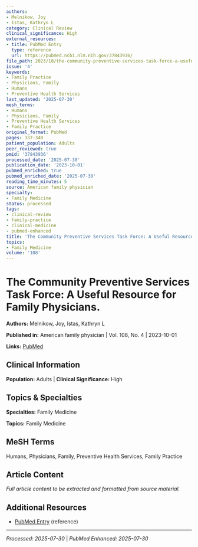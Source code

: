 ```yaml
---
authors:
- Melnikow, Joy
- Istas, Kathryn L
category: Clinical Review
clinical_significance: High
external_resources:
- title: PubMed Entry
  type: reference
  url: https://pubmed.ncbi.nlm.nih.gov/37843936/
file_path: 2023/10/the-community-preventive-services-task-force-a-useful-resour.md
issue: '4'
keywords:
- Family Practice
- Physicians, Family
- Humans
- Preventive Health Services
last_updated: '2025-07-30'
mesh_terms:
- Humans
- Physicians, Family
- Preventive Health Services
- Family Practice
original_format: PubMed
pages: 337-340
patient_population: Adults
peer_reviewed: true
pmid: '37843936'
processed_date: '2025-07-30'
publication_date: '2023-10-01'
pubmed_enriched: true
pubmed_enriched_date: '2025-07-30'
reading_time_minutes: 5
source: American family physician
specialty:
- Family Medicine
status: processed
tags:
- clinical-review
- family-practice
- clinical-medicine
- pubmed-enhanced
title: 'The Community Preventive Services Task Force: A Useful Resource for Family Physicians.'
topics:
- Family Medicine
volume: '108'
---
```


# The Community Preventive Services Task Force: A Useful Resource for Family Physicians.

**Authors:** Melnikow, Joy, Istas, Kathryn L

**Published in:** American family physician | Vol. 108, No. 4 | 2023-10-01

**Links:** [PubMed](https://pubmed.ncbi.nlm.nih.gov/37843936/)

## Clinical Information

**Population:** Adults | **Clinical Significance:** High

## Topics & Specialties

**Specialties:** Family Medicine

**Topics:** Family Medicine

## MeSH Terms

Humans, Physicians, Family, Preventive Health Services, Family Practice

## Article Content

*Full article content to be extracted and formatted from source material.*

## Additional Resources

- [PubMed Entry](https://pubmed.ncbi.nlm.nih.gov/37843936/) (reference)

---

*Processed: 2025-07-30* | *PubMed Enhanced: 2025-07-30*
